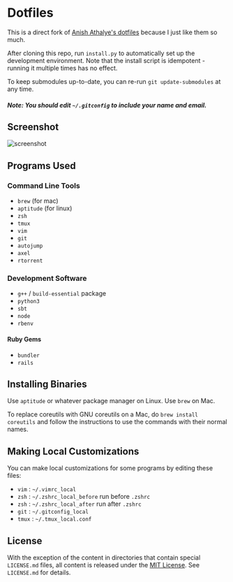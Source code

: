Dotfiles
========

This is a direct fork of [Anish Athalye's dotfiles](https://github.com/anishathalye/dotfiles) because I just like them so much.

After cloning this repo, run `install.py` to automatically set up the
development environment. Note that the install script is idempotent - running
it multiple times has no effect.

To keep submodules up-to-date, you can re-run `git update-submodules` at any
time.

##### Note: You should edit `~/.gitconfig` to include your name and email.

Screenshot
----------

![screenshot][2]

Programs Used
-------------

### Command Line Tools

* `brew` (for mac)
* `aptitude` (for linux)
* `zsh`
* `tmux`
* `vim`
* `git`
* `autojump`
* `axel`
* `rtorrent`

### Development Software

* `g++` / `build-essential` package
* `python3`
* `sbt`
* `node`
* `rbenv`

#### Ruby Gems

* `bundler`
* `rails`

Installing Binaries
-------------------

Use `aptitude` or whatever package manager on Linux. Use `brew` on Mac.

To replace coreutils with GNU coreutils on a Mac, do `brew install coreutils`
and follow the instructions to use the commands with their normal names.

Making Local Customizations
---------------------------

You can make local customizations for some programs by editing these files:

* `vim` : `~/.vimrc_local`
* `zsh` : `~/.zshrc_local_before` run before `.zshrc`
* `zsh` : `~/.zshrc_local_after` run after `.zshrc`
* `git` : `~/.gitconfig_local`
* `tmux` : `~/.tmux_local.conf`

License
-------

With the exception of the content in directories that contain special
`LICENSE.md` files, all content is released under the [MIT License][1]. See
`LICENSE.md` for details.

[1]: http://anish.mit-license.org/
[2]: https://github.com/anishathalye/dotfiles/raw/master/misc/screenshots/2013-09-28.png
